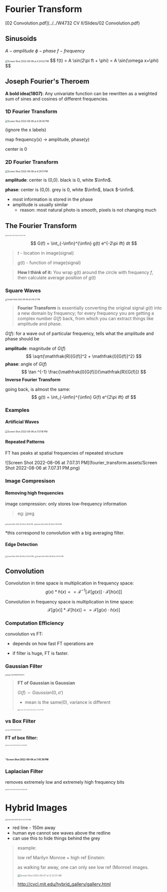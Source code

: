 # Fourier Transform

 [02 Convolution.pdf](../../W4732 CV II/Slides/02 Convolution.pdf) 

## Sinusoids

$A -amplitude$ 
$\phi - phase$ 
$f - frequency$

<img src="fourier_transform.assets/Screen Shot 2022-08-06 at 4.24.02 PM.png" alt="Screen Shot 2022-08-06 at 4.24.02 PM" style="zoom:50%;" />
$$
f(t) = A \sin(2\pi ft + \phi) = A \sin(\omega x+\phi)
$$

## Joseph Fourier's Theroem

**A bold idea(1807)**: Any univariate function can be rewritten as a weighted sum of sines and cosines of different frequencies.

### 1D Fourier Transform

<img src="fourier_transform.assets/Screen Shot 2022-08-06 at 4.28.40 PM.png" alt="Screen Shot 2022-08-06 at 4.28.40 PM" style="zoom:50%;" />

(ignore the x labels)

map frequency(x) -> amplitude, phase(y)

center is 0

### 2D Fourier Transform

<img src="fourier_transform.assets/Screen Shot 2022-08-06 at 4.29.11 PM.png" alt="Screen Shot 2022-08-06 at 4.29.11 PM" style="zoom:50%;" />

**amplitude**: center is (0,0). black is 0, white $\infin$.

**phase**: center is (0,0). grey is 0, white $\infin$, black $-\infin$.

- most information is stored in the phase
- amplitude is usually similar
  - reason: most natural photo is smooth, pixels is not changing much

## The Fourier Transform

<img src="fourier_transform.assets/Screen Shot 2022-08-06 at 6.35.37 PM.png" alt="Screen Shot 2022-08-06 at 6.35.37 PM" style="zoom:23%;" />

$$
G(f) = \int_{-\infin}^{\infin} g(t) e^{-2\pi ift} dt
$$

> $t$ - location in image(signal)
>
> $g(t)$ - function of image(signal)

> **How I think of it:**
> You wrap g(t) around the circle with frequency $f$, then calculate average position of $g(t)$

### Square Waves

<img src="fourier_transform.assets/Screen Shot 2022-08-06 at 6.40.27 PM.png" alt="Screen Shot 2022-08-06 at 6.40.27 PM" style="zoom:40%;" />

> **Fourier Transform** is essentially converting the original signal $g(t)$ into a new domain by frequency; for every frequency you are getting a complex number $G(f)$ back, from which you can extract things like amplitude and phase.

$G(f)$:  for a wave out of particular frequency, tells what the amplitude and phase should be 

**amplitude**: magnitude of  $G(f)$
$$
\sqrt{\mathfrak{R}[G(f)]^2 +  \mathfrak{I}[G(f)]^2}
$$
**phase**: angle of $G(f)$
$$
\tan ^{-1} \frac{\mathfrak{I}[G(f)]}{\mathfrak{R}[G(f)]}
$$
**Inverse Fourier Transform**

going back, is almost the same:
$$
g(t) = \int_{-\infin}^{\infin} G(f) e^{2\pi ift} df
$$

### Examples

#### Artificial Waves

<img src="fourier_transform.assets/Screen Shot 2022-08-06 at 7.07.16 PM.png" alt="Screen Shot 2022-08-06 at 7.07.16 PM" style="zoom:50%;" />

#### Repeated Patterns

FT has peaks at spatial frequencies of repeated structure

![Screen Shot 2022-08-06 at 7.07.31 PM](fourier_transform.assets/Screen Shot 2022-08-06 at 7.07.31 PM.png)

### Image Compresison

#### Removing high frequencies

image compression: only stores low-frequency information

> eg: jpeg

<img src="fourier_transform.assets/Screen Shot 2022-08-06 at 7.16.10 PM.png" alt="Screen Shot 2022-08-06 at 7.16.10 PM" style="zoom:33%;" />

<img src="fourier_transform.assets/Screen Shot 2022-08-06 at 7.18.10 PM-9827910.png" alt="Screen Shot 2022-08-06 at 7.18.10 PM" style="zoom:33%;" />

*this correspond to convolution with a big averaging filter.



#### Edge Detection

<img src="fourier_transform.assets/Screen Shot 2022-08-06 at 7.20.33 PM.png" alt="Screen Shot 2022-08-06 at 7.20.33 PM" style="zoom:33%;" />

<img src="fourier_transform.assets/Screen Shot 2022-08-06 at 7.20.42 PM.png" alt="Screen Shot 2022-08-06 at 7.20.42 PM" style="zoom:33%;" />

## Convolution

Convolution in time space is multiplication in frequency space:
$$
g(x) * h(x) == \mathscr{F}^{-1}\Big[\mathscr{F} [g(x)] \cdot \mathscr{F} [h(x)]\Big]
$$


Convolution in frequency space is multiplication in time space:
$$
\mathscr{F} [g(x)] * \mathscr{F} [h(x)] == \mathscr{F}\Big[ g(x) \cdot h(x) \Big]
$$

### Computation Efficiency

convolution vs FT:

- depends on how fast FT operations are

- if filter is huge, FT is faster.

### Gaussian Filter

<img src="fourier_transform.assets/image-20220806193345973.png" alt="image-20220806193345973" style="zoom:30%;" />



> **FT of Gaussian is Gaussian**
>
> $G(f) \sim Gaussian(0, \sigma')$
>
> - mean is the same(0), variance is different
>
> <img src="fourier_transform.assets/Screen Shot 2022-08-06 at 7.35.24 PM.png" alt="Screen Shot 2022-08-06 at 7.35.24 PM" style="zoom:30%;" />

### vs Box Filter

<img src="fourier_transform.assets/image-20220806194623366.png" alt="image-20220806194623366" style="zoom:25%;" />

**FT of box filter:**

<img src="fourier_transform.assets/Screen Shot 2022-08-06 at 7.46.54 PM.png" alt="Screen Shot 2022-08-06 at 7.46.54 PM" style="zoom: 25%;" />

# <img src="fourier_transform.assets/Screen Shot 2022-08-06 at 7.45.59 PM.png" alt="Screen Shot 2022-08-06 at 7.45.59 PM" style="zoom: 25%;" />



### Laplacian Filter

removes extremely low and extremely high frequency bits

<img src="fourier_transform.assets/Screen Shot 2022-08-06 at 9.49.52 PM.png" alt="Screen Shot 2022-08-06 at 9.49.52 PM" style="zoom:25%;" />



# Hybrid Images



<img src="fourier_transform.assets/Screen Shot 2022-08-07 at 12.17.10 AM.png" alt="Screen Shot 2022-08-07 at 12.17.10 AM" style="zoom:30%;" />

- red line - 150m away
- human eye cannot see waves above the redline
- can use this to hide things behind the grey



> example:
>
> low ref Marilyn Monroe + high ref Einstein:
>
> as walking far away, one can only see low ref (Monroe) images.
>
> <img src="fourier_transform.assets/Screen Shot 2022-08-07 at 12.22.51 AM.png" alt="Screen Shot 2022-08-07 at 12.22.51 AM" style="zoom:50%;" />
>
> http://cvcl.mit.edu/hybrid_gallery/gallery.html 






